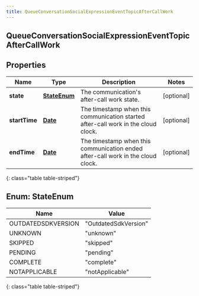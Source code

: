 ```yaml
---
title: QueueConversationSocialExpressionEventTopicAfterCallWork
---
```


## QueueConversationSocialExpressionEventTopicAfterCallWork

## Properties

| Name          | Type                                     | Description                                                                       | Notes      |
| ------------- | ---------------------------------------- | --------------------------------------------------------------------------------- | ---------- |
| **state**     | [**StateEnum**](#StateEnum)<!---->       | The communication&#39;s after-call work state.                                    | [optional] |
| **startTime** | <!----><!---->[**Date**](Date.md)<!----> | The timestamp when this communication started after-call work in the cloud clock. | [optional] |
| **endTime**   | <!----><!---->[**Date**](Date.md)<!----> | The timestamp when this communication ended after-call work in the cloud clock.   | [optional] |

{: class="table table-striped"}

<a name="StateEnum"></a>

## Enum: StateEnum

| Name               | Value                          |
| ------------------ | ------------------------------ |
| OUTDATEDSDKVERSION | &quot;OutdatedSdkVersion&quot; |
| UNKNOWN            | &quot;unknown&quot;            |
| SKIPPED            | &quot;skipped&quot;            |
| PENDING            | &quot;pending&quot;            |
| COMPLETE           | &quot;complete&quot;           |
| NOTAPPLICABLE      | &quot;notApplicable&quot;      |

{: class="table table-striped"}
